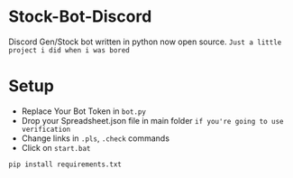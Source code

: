# Stock-Bot-Discord
Discord Gen/Stock bot written in python now open source.
`Just a little project i did when i was bored` 

# Setup
* Replace Your Bot Token in `bot.py`
* Drop your Spreadsheet.json file in main folder `if you're going to use verification`
* Change links in `.pls`, `.check` commands
* Click on `start.bat`

```
pip install requirements.txt
```
